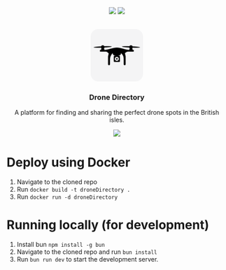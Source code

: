 <div align="center">
  <img src="https://img.shields.io/badge/Tailwind_CSS-38B2AC?style=for-the-badge&logo=tailwind-css&logoColor=white">
  <img src="https://img.shields.io/badge/Vue.js-3-4FC08D?style=for-the-badge&logo=vue.js&logoColor=white">
</div>

<br />
<p align="center">
  <img src="public/logo.png" alt="Logo" width="120" height="120" style="border-radius:15%;">

  <h3 align="center">Drone Directory</h3>
  <p align="center">A platform for finding and sharing the perfect drone spots in the British isles.</p>
</p>

<div align="center" style="display: flex; flex-direction: column;">
  <a href="https://dronedirectory.landmann.ph/">
    <img src="https://img.shields.io/badge/Launch-00358a?style=for-the-badge&logo=google-chrome&logoColor=white">
  </a>
</div>

# Deploy using Docker

1. Navigate to the cloned repo
2. Run `docker build -t droneDirectory .`
3. Run `docker run -d droneDirectory`

# Running locally (for development)

1. Install bun `npm install -g bun`
2. Navigate to the cloned repo and run `bun install`
3. Run `bun run dev` to start the development server.
